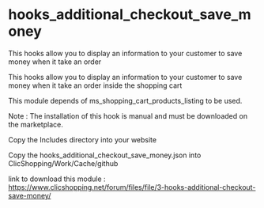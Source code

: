 # hooks_additional_checkout_save_money
This hooks allow you to display an information to your customer to save money when it take an order

This hooks allow you to display an information to your customer to save money when it take an order inside the shopping cart

This module depends of ms_shopping_cart_products_listing to be used.

Note : The installation of this hook is manual and must be downloaded on the marketplace.

Copy the Includes directory into your website

Copy the hooks_additional_checkout_save_money.json into ClicShopping/Work/Cache/github

link to download this module : https://www.clicshopping.net/forum/files/file/3-hooks-additional-checkout-save-money/

